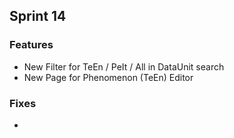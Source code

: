 ## Sprint 14
### Features
* New Filter for TeEn / PeIt / All in DataUnit search 
* New Page for Phenomenon (TeEn) Editor 


### Fixes
* 